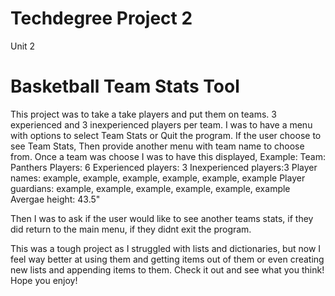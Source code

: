 # Techdegree Project 2

Unit 2

# Basketball Team Stats Tool

This project was to take a take players and put them on teams. 3 experienced and 3 
inexperienced players per team. I was to have a menu with options to select Team Stats 
or Quit the program. If the user choose to see Team Stats, Then provide another menu 
with team name to choose from. Once a team was choose I was to have this displayed, Example:
Team: Panthers
Players: 6
Experienced players: 3
Inexperienced players:3
Player names: example, example, example, example, example, example
Player guardians: example, example, example, example, example, example
Avergae height: 43.5"

Then I was to ask if the user would like to see another teams stats, if they did return
to the main menu, if they didnt exit the program.

This was a tough project as I struggled with lists and dictionaries, but now I feel 
way better at using them and getting items out of them or even creating new lists and
appending items to them. Check it out and see what you think! Hope you enjoy!
